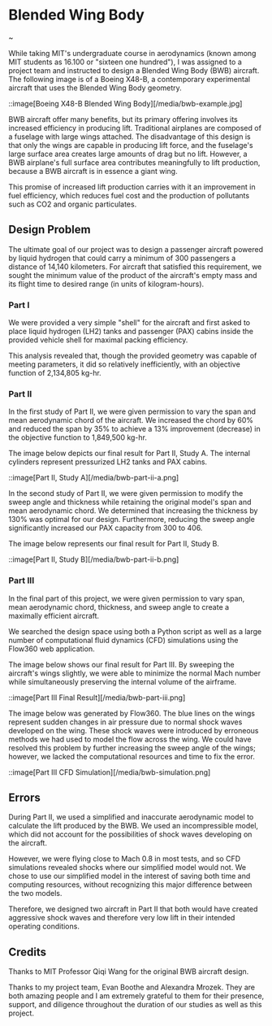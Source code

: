 # Blended Wing Body

~

While taking MIT's undergraduate course in aerodynamics (known among MIT students as 16.100 or "sixteen one hundred"), I was assigned to a project team and instructed to design a Blended Wing Body (BWB) aircraft.  The following image is of a Boeing X48-B, a contemporary experimental aircraft that uses the Blended Wing Body geometry.

::image[Boeing X48-B Blended Wing Body][/media/bwb-example.jpg]

BWB aircraft offer many benefits, but its primary offering involves its increased efficiency in producing lift.  Traditional airplanes are composed of a fuselage with large wings attached.  The disadvantage of this design is that only the wings are capable in producing lift force, and the fuselage's large surface area creates large amounts of drag but no lift.  However, a BWB airplane's full surface area contributes meaningfully to lift production, because a BWB aircraft is in essence a giant wing.

This promise of increased lift production carries with it an improvement in fuel efficiency, which reduces fuel cost and the production of pollutants such as CO2 and organic particulates.

## Design Problem

The ultimate goal of our project was to design a passenger aircraft powered by liquid hydrogen that could carry a minimum of 300 passengers a distance of 14,140 kilometers.  For aircraft that satisfied this requirement, we sought the minimum value of the product of the aircraft's empty mass and its flight time to desired range (in units of kilogram-hours).

### Part I

We were provided a very simple "shell" for the aircraft and first asked to place liquid hydrogen (LH2) tanks and passenger (PAX) cabins inside the provided vehicle shell for maximal packing efficiency.

This analysis revealed that, though the provided geometry was capable of meeting parameters, it did so relatively inefficiently, with an objective function of 2,134,805 kg-hr.

### Part II

In the first study of Part II, we were given permission to vary the span and mean aerodynamic chord of the aircraft.  We increased the chord by 60% and reduced the span by 35% to achieve a 13% improvement (decrease) in the objective function to 1,849,500 kg-hr.

The image below depicts our final result for Part II, Study A.  The internal cylinders represent pressurized LH2 tanks and PAX cabins.

::image[Part II, Study A][/media/bwb-part-ii-a.png]

In the second study of Part II, we were given permission to modify the sweep angle and thickness while retaining the original model's span and mean aerodynamic chord.  We determined that increasing the thickness by 130% was optimal for our design.  Furthermore, reducing the sweep angle significantly increased our PAX capacity from 300 to 406.

The image below represents our final result for Part II, Study B.

::image[Part II, Study B][/media/bwb-part-ii-b.png]

### Part III

In the final part of this project, we were given permission to vary span, mean aerodynamic chord, thickness, and sweep angle to create a maximally efficient aircraft.

We searched the design space using both a Python script as well as a large number of computational fluid dynamics (CFD) simulations using the Flow360 web application.

The image below shows our final result for Part III.  By sweeping the aircraft's wings slightly, we were able to minimize the normal Mach number while simultaneously preserving the internal volume of the airframe.

::image[Part III Final Result][/media/bwb-part-iii.png]

The image below was generated by Flow360.  The blue lines on the wings represent sudden changes in air pressure due to normal shock waves developed on the wing.  These shock waves were introduced by erroneous methods we had used to model the flow across the wing.  We could have resolved this problem by further increasing the sweep angle of the wings; however, we lacked the computational resources and time to fix the error.

::image[Part III CFD Simulation][/media/bwb-simulation.png]

## Errors

During Part II, we used a simplified and inaccurate aerodynamic model to calculate the lift produced by the BWB.  We used an incompressible model, which did not account for the possibilities of shock waves developing on the aircraft.

However, we were flying close to Mach 0.8 in most tests, and so CFD simulations revealed shocks where our simplified model would not.  We chose to use our simplified model in the interest of saving both time and computing resources, without recognizing this major difference between the two models.

Therefore, we designed two aircraft in Part II that both would have created aggressive shock waves and therefore very low lift in their intended operating conditions.

## Credits

Thanks to MIT Professor Qiqi Wang for the original BWB aircraft design.

Thanks to my project team, Evan Boothe and Alexandra Mrozek.   They are both amazing people and I am extremely grateful to them for their presence, support, and diligence throughout the duration of our studies as well as this project.